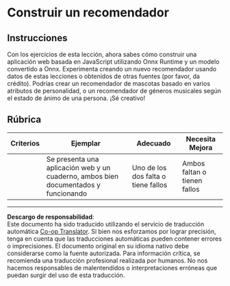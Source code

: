 <!--
CO_OP_TRANSLATOR_METADATA:
{
  "original_hash": "799ed651e2af0a7cad17c6268db11578",
  "translation_date": "2025-09-03T23:57:33+00:00",
  "source_file": "4-Classification/4-Applied/assignment.md",
  "language_code": "es"
}
-->
# Construir un recomendador

## Instrucciones

Con los ejercicios de esta lección, ahora sabes cómo construir una aplicación web basada en JavaScript utilizando Onnx Runtime y un modelo convertido a Onnx. Experimenta creando un nuevo recomendador usando datos de estas lecciones o obtenidos de otras fuentes (por favor, da crédito). Podrías crear un recomendador de mascotas basado en varios atributos de personalidad, o un recomendador de géneros musicales según el estado de ánimo de una persona. ¡Sé creativo!

## Rúbrica

| Criterios | Ejemplar                                                              | Adecuado                              | Necesita Mejora                   |
| --------- | --------------------------------------------------------------------- | ------------------------------------- | --------------------------------- |
|           | Se presenta una aplicación web y un cuaderno, ambos bien documentados y funcionando | Uno de los dos falta o tiene fallos   | Ambos faltan o tienen fallos      |

---

**Descargo de responsabilidad**:  
Este documento ha sido traducido utilizando el servicio de traducción automática [Co-op Translator](https://github.com/Azure/co-op-translator). Si bien nos esforzamos por lograr precisión, tenga en cuenta que las traducciones automáticas pueden contener errores o imprecisiones. El documento original en su idioma nativo debe considerarse como la fuente autorizada. Para información crítica, se recomienda una traducción profesional realizada por humanos. No nos hacemos responsables de malentendidos o interpretaciones erróneas que puedan surgir del uso de esta traducción.